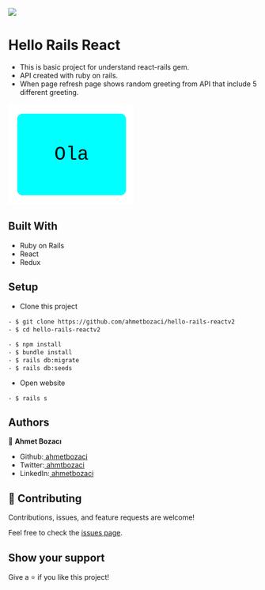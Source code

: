 ![](https://img.shields.io/badge/Microverse-blueviolet)

# Hello Rails React
- This is basic project for understand react-rails gem.
- API created with ruby on rails.
- When page refresh page shows random greeting from API that include 5 different greeting.
  
![png](screenshot.png)
## Built With

- Ruby on Rails
- React
- Redux

## Setup
- Clone this project
```
- $ git clone https://github.com/ahmetbozaci/hello-rails-reactv2
- $ cd hello-rails-reactv2
```

```
- $ npm install
- $ bundle install
- $ rails db:migrate
- $ rails db:seeds
```
- Open website
```
- $ rails s
```
## Authors

👤 **Ahmet Bozacı**
- Github:[ ahmetbozaci](https://github.com/ahmetbozaci)
- Twitter:[ ahmtbozaci](https://twitter.com/ahmtbozaci)
- LinkedIn:[ ahmetbozaci](https://www.linkedin.com/in/ahmetbozaci/)

## 🤝 Contributing

Contributions, issues, and feature requests are welcome!

Feel free to check the [issues page](../../issues/).

## Show your support

Give a ⭐️ if you like this project!


